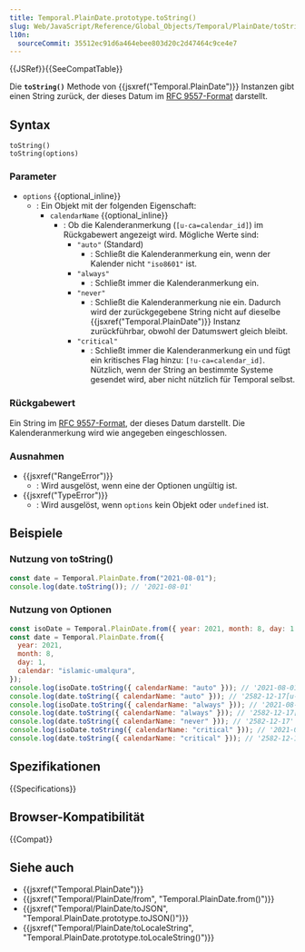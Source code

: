```yaml
---
title: Temporal.PlainDate.prototype.toString()
slug: Web/JavaScript/Reference/Global_Objects/Temporal/PlainDate/toString
l10n:
  sourceCommit: 35512ec91d6a464ebee803d20c2d47464c9ce4e7
---
```


{{JSRef}}{{SeeCompatTable}}

Die **`toString()`** Methode von {{jsxref("Temporal.PlainDate")}} Instanzen gibt einen String zurück, der dieses Datum im [RFC 9557-Format](/de/docs/Web/JavaScript/Reference/Global_Objects/Temporal/PlainDate#rfc_9557_format) darstellt.

## Syntax

```js-nolint
toString()
toString(options)
```

### Parameter

- `options` {{optional_inline}}
  - : Ein Objekt mit der folgenden Eigenschaft:
    - `calendarName` {{optional_inline}}
      - : Ob die Kalenderanmerkung (`[u-ca=calendar_id]`) im Rückgabewert angezeigt wird. Mögliche Werte sind:
        - `"auto"` (Standard)
          - : Schließt die Kalenderanmerkung ein, wenn der Kalender nicht `"iso8601"` ist.
        - `"always"`
          - : Schließt immer die Kalenderanmerkung ein.
        - `"never"`
          - : Schließt die Kalenderanmerkung nie ein. Dadurch wird der zurückgegebene String nicht auf dieselbe {{jsxref("Temporal.PlainDate")}} Instanz zurückführbar, obwohl der Datumswert gleich bleibt.
        - `"critical"`
          - : Schließt immer die Kalenderanmerkung ein und fügt ein kritisches Flag hinzu: `[!u-ca=calendar_id]`. Nützlich, wenn der String an bestimmte Systeme gesendet wird, aber nicht nützlich für Temporal selbst.

### Rückgabewert

Ein String im [RFC 9557-Format](/de/docs/Web/JavaScript/Reference/Global_Objects/Temporal/PlainDate#rfc_9557_format), der dieses Datum darstellt. Die Kalenderanmerkung wird wie angegeben eingeschlossen.

### Ausnahmen

- {{jsxref("RangeError")}}
  - : Wird ausgelöst, wenn eine der Optionen ungültig ist.
- {{jsxref("TypeError")}}
  - : Wird ausgelöst, wenn `options` kein Objekt oder `undefined` ist.

## Beispiele

### Nutzung von toString()

```js
const date = Temporal.PlainDate.from("2021-08-01");
console.log(date.toString()); // '2021-08-01'
```

### Nutzung von Optionen

```js
const isoDate = Temporal.PlainDate.from({ year: 2021, month: 8, day: 1 });
const date = Temporal.PlainDate.from({
  year: 2021,
  month: 8,
  day: 1,
  calendar: "islamic-umalqura",
});
console.log(isoDate.toString({ calendarName: "auto" })); // '2021-08-01'
console.log(date.toString({ calendarName: "auto" })); // '2582-12-17[u-ca=islamic-umalqura]'
console.log(isoDate.toString({ calendarName: "always" })); // '2021-08-01[u-ca=iso8601]'
console.log(date.toString({ calendarName: "always" })); // '2582-12-17[u-ca=islamic-umalqura]'
console.log(date.toString({ calendarName: "never" })); // '2582-12-17'
console.log(isoDate.toString({ calendarName: "critical" })); // '2021-08-01[!u-ca=iso8601]'
console.log(date.toString({ calendarName: "critical" })); // '2582-12-17[!u-ca=islamic-umalqura]'
```

## Spezifikationen

{{Specifications}}

## Browser-Kompatibilität

{{Compat}}

## Siehe auch

- {{jsxref("Temporal.PlainDate")}}
- {{jsxref("Temporal/PlainDate/from", "Temporal.PlainDate.from()")}}
- {{jsxref("Temporal/PlainDate/toJSON", "Temporal.PlainDate.prototype.toJSON()")}}
- {{jsxref("Temporal/PlainDate/toLocaleString", "Temporal.PlainDate.prototype.toLocaleString()")}}

